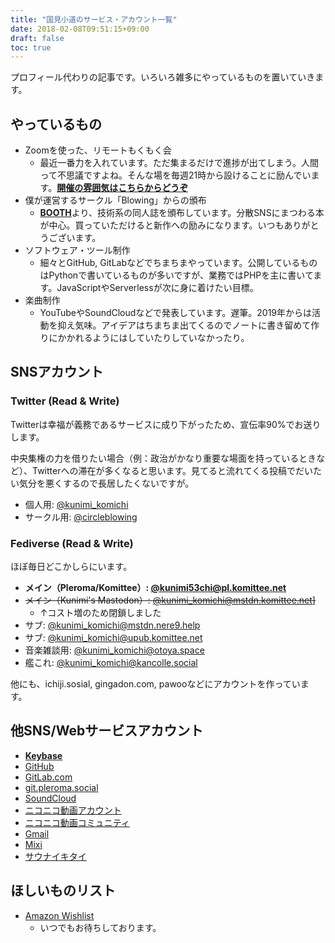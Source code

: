 ```yaml
---
title: "国見小道のサービス・アカウント一覧"
date: 2018-02-08T09:51:15+09:00
draft: false
toc: true
---
```


プロフィール代わりの記事です。いろいろ雑多にやっているものを置いていきます。

## やっているもの

- Zoomを使った、リモートもくもく会
  - 最近一番力を入れています。ただ集まるだけで進捗が出てしまう。人間って不思議ですよね。そんな場を毎週21時から設けることに励んでいます。[**開催の雰囲気はこちらからどうぞ**](https://www.evernote.com/shard/s197/sh/11d8d9aa-8968-7086-22ca-87b1537afb30/1a6454ec012b666f9c81e972ed4ab2da )
- 僕が運営するサークル「Blowing」からの頒布
  - [**BOOTH**](https://blowing.booth.pm/)より、技術系の同人誌を頒布しています。分散SNSにまつわる本が中心。買っていただけると新作への励みになります。いつもありがとうございます。
- ソフトウェア・ツール制作
  - 細々とGitHub, GitLabなどでちまちまやっています。公開しているものはPythonで書いているものが多いですが、業務ではPHPを主に書いてます。JavaScriptやServerlessが次に身に着けたい目標。
- 楽曲制作
  - YouTubeやSoundCloudなどで発表しています。遅筆。2019年からは活動を抑え気味。アイデアはちまちま出てくるのでノートに書き留めて作りにかかれるようにはしていたりしていなかったり。

## SNSアカウント

### Twitter (Read & Write)

Twitterは幸福が義務であるサービスに成り下がったため、宣伝率90%でお送りします。

中央集権の力を借りたい場合（例：政治がかなり重要な場面を持っているときなど）、Twitterへの滞在が多くなると思います。見てると流れてくる投稿でだいたい気分を悪くするので長居したくないですが。

- 個人用: [@kunimi_komichi](https://twitter.com/kunimi_komichi)
- サークル用: [@circleblowing](https://twitter.com/circleblowing)

### Fediverse (Read & Write)

ほぼ毎日どこかしらにいます。

- **メイン（Pleroma/Komittee）: [@kunimi53chi@pl.komittee.net](https://pl.komittee.net/kunimi53chi)**
- ~~メイン（Kunimi's Mastodon）: [@kunimi_komichi@mstdn.komittee.net](https://mstdn.komittee.net/@kunimi_komichi)]~~
  - ↑コスト増のため閉鎖しました
- サブ: [@kunimi_komichi@mstdn.nere9.help](https://mstdn.nere9.help/@kunimi_komichi/)
- サブ: [@kunimi_komichi@upub.komittee.net](https://upub.komittee.net/)
- 音楽雑談用: [@kunimi_komichi@otoya.space](https://otoya.space/@kunimi_komichi)
- 艦これ: [@kunimi_komichi@kancolle.social](https://kancolle.social/@kunimi_komichi/)

他にも、ichiji.sosial, gingadon.com, pawooなどにアカウントを作っています。

## 他SNS/Webサービスアカウント

- [**Keybase**](https://keybase.io/kunimi_komichi)
- [GitHub](https://github.com/kunimi53chi)
- [GitLab.com](https://gitlab.com/kunimi53chi)
- [git.pleroma.social](https://git.pleroma.social/kunimi53chi)
- [SoundCloud](https://soundcloud.com/user-683766299)
- [ニコニコ動画アカウント](http://www.nicovideo.jp/user/4257267)
- [ニコニコ動画コミュニティ](http://com.nicovideo.jp/community/co2291982)
- [Gmail](kunimi25live@gmail.com)
- [Mixi](http://mixi.jp/show_profile.pl?id=65392267&level=4)
- [サウナイキタイ](https://sauna-ikitai.com/saunners/2516)

## ほしいものリスト

- [Amazon Wishlist](https://www.amazon.jp/hz/wishlist/ls/657HS5GOXFE5?ref_=wl_share)
  - いつでもお待ちしております。